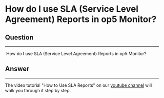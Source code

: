 # How do I use SLA (Service Level Agreement) Reports in op5 Monitor?

## Question

* * * * *

 How do I use SLA (Service Level Agreement) Reports in op5 Monitor?

## Answer

* * * * *

The video tutorial "How to Use SLA Reports" on our [youtube channel](http://www.youtube.com/user/op5video) will walk you through it step by step.

 

